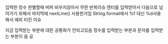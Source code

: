입력한 정수 판별할때 버퍼 비우지않아서 무한 반복이슈
엔터를 입력받아서 다음으로 넘어가기 위해서 마지막에 nextLine() 사용한거임
String.format에서 %f 대신 %d사용해서 예외 터진 이슈

지금 입력받는 부분에 대한  공통화가 안되고있음 정수를 입력받는 부분과 문자를 입력받는 부분이 음 공

